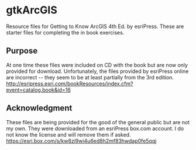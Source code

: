 # gtkArcGIS
Resource files for Getting to Know ArcGIS 4th Ed. by esriPress. These are starter files for completing the in book exercises.

## Purpose
At one time these files were included on CD with the book but are now only provided for download. Unfortunately, the files provided by esriPress online are incorrect -- they seem to be at least partially from the 3rd edition. http://esripress.esri.com/bookResources/index.cfm?event=catalog.book&id=16

## Acknowledgment
These files are being provided for the good of the general public but are not my own. They were downloaded from an esriPress box.com account. I do not know the license and will remove them if asked.
https://esri.box.com/s/kw8zi9wi4u6ed8h2mf83hwdap0fe5qqj
